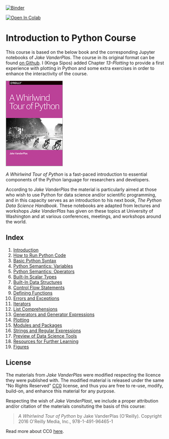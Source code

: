 [![Binder](https://mybinder.org/badge_logo.svg)](https://mybinder.org/v2/gh/KingaS03/-Introduction-to-Python-Course-2020February-/master)

[![Open In Colab](https://colab.research.google.com/assets/colab-badge.svg)](https://colab.research.google.com/github/KingaS03/-Introduction-to-Python-Course-2020February-)

# Introduction to Python Course
 
This course is based on the below book and the corresponding Jupyter notebooks of *Jake VanderPlas*. The course in its original format can be found [on Github](https://github.com/jakevdp/WhirlwindTourOfPython). I (Kinga Sipos) added Chapter *13-Plotting* to provide a first experience with plotting in Python and some extra exercises in order to enhance the interactivity of the course.

<img src="Course/fig/cover-large.gif">

*A Whirlwind Tour of Python* is a fast-paced introduction to essential
components of the Python language for researchers and developers.

According to *Jake VanderPlas* the material is particularly aimed at those 
who wish to use Python for data 
science and/or scientific programming, and in this capacity serves as an
introduction to his next book, *The Python Data Science Handbook*.
These notebooks are adapted from lectures and workshops *Jake VanderPlas* has given on these
topics at University of Washington and at various conferences, meetings, and
workshops around the world.

## Index

1. [Introduction](Course/00-Introduction.ipynb)
2. [How to Run Python Code](Course/01-How-to-Run-Python-Code.ipynb)
3. [Basic Python Syntax](Course/02-Basic-Python-Syntax.ipynb)
4. [Python Semantics: Variables](Course/03-Semantics-Variables.ipynb)
5. [Python Semantics: Operators](Course/04-Semantics-Operators.ipynb)
6. [Built-In Scalar Types](Course/05-Built-in-Scalar-Types.ipynb)
7. [Built-In Data Structures](Course/06-Built-in-Data-Structures.ipynb)
8. [Control Flow Statements](Course/07-Control-Flow-Statements.ipynb)
9. [Defining Functions](Course/08-Defining-Functions.ipynb)
10. [Errors and Exceptions](Course/09-Errors-and-Exceptions.ipynb)
11. [Iterators](Course/10-Iterators.ipynb)
12. [List Comprehensions](Course/11-List-Comprehensions.ipynb)
13. [Generators and Generator Expressions](Course/12-Generators.ipynb)
14. [Plotting](Course/13-Plotting.ipynb)
15. [Modules and Packages](Course/14-Modules-and-Packages.ipynb)
16. [Strings and Regular Expressions](Course/15-Strings-and-Regular-Expressions.ipynb)
17. [Preview of Data Science Tools](Course/16-Preview-of-Data-Science-Tools.ipynb)
18. [Resources for Further Learning](Course/17-Further-Resources.ipynb)
19. [Figures](Course/18-Figures.ipynb)

## License

The materials from *Jake VanderPlas* were modified respecting the licence they were published with. The modified material is released under the same "No Rights Reserved" [CC0](LICENSE)
license, and thus you are free to re-use, modify, build-on, and enhance
this material for any purpose.

Respecting the wish of *Jake VanderPlast*, we include a proper attribution and/or citation of the materials consituting the basis of this course:

> *A Whirlwind Tour of Python* by Jake VanderPlas (O'Reilly). Copyright 2016 O'Reilly Media, Inc., 978-1-491-96465-1

Read more about CC0 [here](https://creativecommons.org/share-your-work/public-domain/cc0/).
